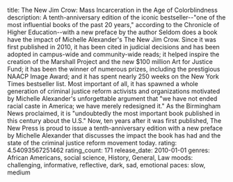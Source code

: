 title: The New Jim Crow: Mass Incarceration in the Age of Colorblindness
description: A tenth-anniversary edition of the iconic bestseller--"one of the most influential books of the past 20 years," according to the Chronicle of Higher Education--with a new preface by the author Seldom does a book have the impact of Michelle Alexander's The New Jim Crow. Since it was first published in 2010, it has been cited in judicial decisions and has been adopted in campus-wide and community-wide reads; it helped inspire the creation of the Marshall Project and the new $100 million Art for Justice Fund; it has been the winner of numerous prizes, including the prestigious NAACP Image Award; and it has spent nearly 250 weeks on the New York Times bestseller list. Most important of all, it has spawned a whole generation of criminal justice reform activists and organizations motivated by Michelle Alexander's unforgettable argument that "we have not ended racial caste in America; we have merely redesigned it." As the Birmingham News proclaimed, it is "undoubtedly the most important book published in this century about the U.S." Now, ten years after it was first published, The New Press is proud to issue a tenth-anniversary edition with a new preface by Michelle Alexander that discusses the impact the book has had and the state of the criminal justice reform movement today.
rating: 4.54093567251462
rating_count: 171
release_date: 2010-01-01
genres: African Americans, social science, History, General, Law
moods: challenging, informative, reflective, dark, sad, emotional
paces: slow, medium